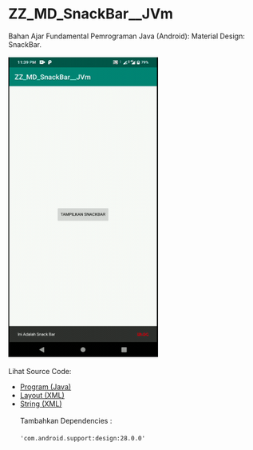 # ZZ_MD_SnackBar__JVm
Bahan Ajar Fundamental Pemrograman Java (Android): Material Design: SnackBar.<br><br>
<img src="https://github.com/RizkyKhapidsyah/ZZ_MD_SnackBar__JVm/blob/master/app/rslts/20200504_233927-1588610408077.gif" height=600px width=300px><br><br>
Lihat Source Code:<br>
- <a href="https://github.com/RizkyKhapidsyah/ZZ_MD_SnackBar__JVm/blob/master/app/src/main/java/com/rk/md_sb/MainActivity.java">Program (Java)</a><br>
- <a href="https://github.com/RizkyKhapidsyah/ZZ_MD_SnackBar__JVm/blob/master/app/src/main/res/layout/activity_main.xml">Layout (XML)</a><br>
- <a href="https://github.com/RizkyKhapidsyah/ZZ_MD_SnackBar__JVm/blob/master/app/src/main/res/values/strings.xml">String (XML)</a><br><br>
Tambahkan Dependencies :<br><br>
<code>'com.android.support:design:28.0.0'</code>

